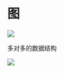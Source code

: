 # 图

![](https://cdn.jsdelivr.net/gh/Rosefinch-Midsummer/MyImagesHost03/img/202311301605836.png)

多对多的数据结构

![](https://cdn.jsdelivr.net/gh/Rosefinch-Midsummer/MyImagesHost03/img/202311301606904.png)









